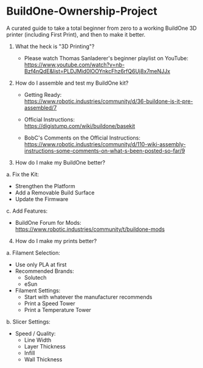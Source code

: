 # BuildOne-Ownership-Project
A curated guide to take a total beginner from zero to a working BuildOne 3D printer (including First Print), and then to make it better.

1.  What the heck is "3D Printing"?

    - Please watch Thomas Sanladerer's beginner playlist on YouTube:  
      https://www.youtube.com/watch?v=nb-Bzf4nQdE&list=PLDJMid0lOOYnkcFhz6rfQ6Uj8x7meNJJx

2.  How do I assemble and test my BuildOne kit?

    - Getting Ready:  
      https://www.robotic.industries/community/d/36-buildone-is-it-pre-assembled/7

    - Official Instructions:  
      https://digistump.com/wiki/buildone/basekit
    
    - BobC's Comments on the Official Instructions:  
      https://www.robotic.industries/community/d/110-wiki-assembly-instructions-some-comments-on-what-s-been-posted-so-far/9
      
3.  How do I make my BuildOne better?

  a. Fix the Kit:  
   - Strengthen the Platform  
   - Add a Removable Build Surface  
   - Update the Firmware  
    
  c. Add Features:  
   - BuildOne Forum for Mods:  
     https://www.robotic.industries/community/t/buildone-mods  
    
4. How do I make my prints better?
  
  a. Filament Selection:  
   - Use only PLA at first  
   - Recommended Brands:  
     - Solutech  
     - eSun  
   - Filament Settings:  
     - Start with whatever the manufacturer recommends  
     - Print a Speed Tower  
     - Print a Temperature Tower  
    
   b. Slicer Settings:  
   - Speed / Quality:  
     - Line Width  
     - Layer Thickness  
     - Infill  
     - Wall Thickness  
